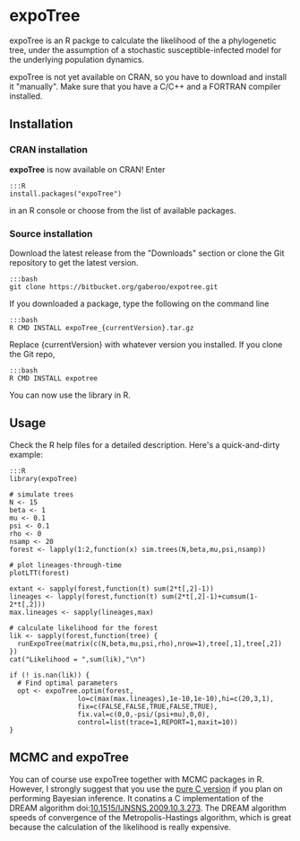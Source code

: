 # expoTree

expoTree is an R packge to calculate the likelihood of the a phylogenetic
tree, under the assumption of a stochastic susceptible-infected model for the
underlying population dynamics.

expoTree is not yet available on CRAN, so you have to download and
install it "manually". Make sure that you have a C/C++ and a FORTRAN compiler
installed.

## Installation

### CRAN installation

**expoTree** is now available on CRAN! Enter

    :::R
    install.packages("expoTree")

in an R console or choose from the list of available packages.

### Source installation

Download the latest release from the "Downloads" section or clone the Git 
repository to get the latest version.

    :::bash
    git clone https://bitbucket.org/gaberoo/expotree.git

If you downloaded a package, type the following on the command line

    :::bash
    R CMD INSTALL expoTree_{currentVersion}.tar.gz

Replace {currentVersion} with whatever version you installed. If you clone the Git repo,

    :::bash
    R CMD INSTALL expotree

You can now use the library in R.

## Usage

Check the R help files for a detailed description. Here's a quick-and-dirty
example:

    :::R
    library(expoTree)

    # simulate trees
    N <- 15
    beta <- 1
    mu <- 0.1
    psi <- 0.1
    rho <- 0
    nsamp <- 20
    forest <- lapply(1:2,function(x) sim.trees(N,beta,mu,psi,nsamp))

    # plot lineages-through-time
    plotLTT(forest)

    extant <- sapply(forest,function(t) sum(2*t[,2]-1))
    lineages <- lapply(forest,function(t) sum(2*t[,2]-1)+cumsum(1-2*t[,2]))
    max.lineages <- sapply(lineages,max)

    # calculate likelihood for the forest
    lik <- sapply(forest,function(tree) {
      runExpoTree(matrix(c(N,beta,mu,psi,rho),nrow=1),tree[,1],tree[,2])
    })
    cat("Likelihood = ",sum(lik),"\n")

    if (! is.nan(lik)) {
      # Find optimal parameters
      opt <- expoTree.optim(forest,
                     lo=c(max(max.lineages),1e-10,1e-10),hi=c(20,3,1),
                     fix=c(FALSE,FALSE,TRUE,FALSE,TRUE),
                     fix.val=c(0,0,-psi/(psi+mu),0,0),
                     control=list(trace=1,REPORT=1,maxit=10))
    }

## MCMC and expoTree

You can of course use expoTree together with MCMC packages in R. However, I
strongly suggest that you use the [pure C version](https://bitbucket.org/gaberoo/expotree) 
if you plan on performing Bayesian inference. It conatins a C implementation
of the DREAM algorithm 
doi:[10.1515/IJNSNS.2009.10.3.273](http://dx.doi.org/10.1515/IJNSNS.2009.10.3.273]).
The DREAM algorithm speeds of convergence of the Metropolis-Hastings
algorithm, which is great because the calculation of the likelihood is really
expensive.

